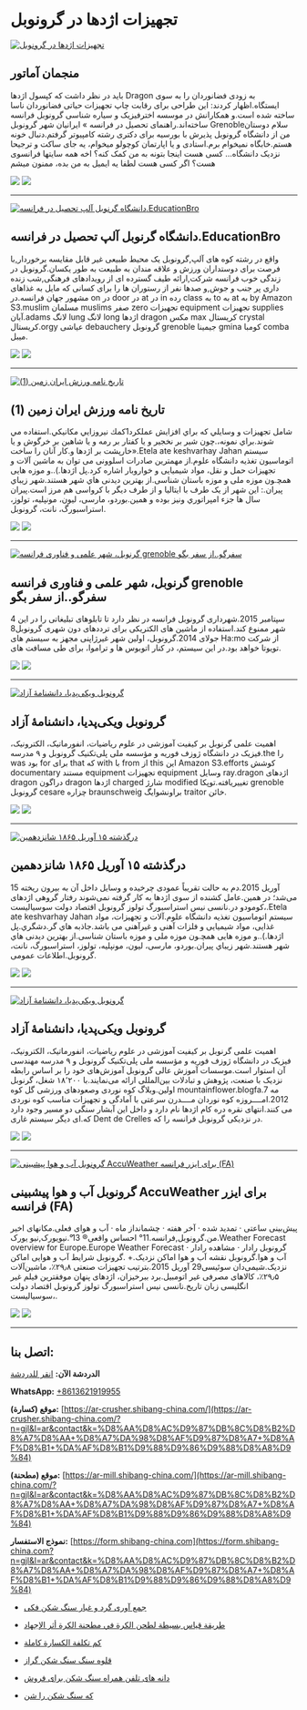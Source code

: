 # تجهیزات اژدها در گرونوبل

<a href="https://swt.shibang-china.com/?n=gjl&l=ar&img&k=%D8%AA%D8%AC%D9%87%DB%8C%D8%B2%D8%A7%D8%AA+%D8%A7%DA%98%D8%AF%D9%87%D8%A7+%D8%AF%D8%B1+%DA%AF%D8%B1%D9%88%D9%86%D9%88%D8%A8%D9%84" target="_blank">![تجهیزات اژدها در گرونوبل](http://static.shibang-china.com/all-800x300/529.jpg)</a>

## منجمان آماتور
باید در نظر داشت که کپسول اژدها Dragon به زودی فضانوردان را به سوی ایستگاه.اظهار کردند: این طراحی برای رقابت چاپ تجهیزات حیاتی فضانوردان ناسا ساخته شده است.و همکارانش در موسسه اخترفیزیک و سیاره شناسی گرونوبل فرانسه ساخته‌اند.راهنمای تحصیل در فرانسه » ایرانیان شهر گرونوبل Grenobleسلام دوستان من از دانشگاه گرونوبل پذیرش با بورسیه برای دکتری رشته کامپیوتر گرفتم.دنبال خونه هستم.خابگاه نمیخوام برم.استادی و یا اپارتمان کوچولو میخوام، یه جای ساکت و ترجیحا نزدیک دانشگاه… کسی هست اینجا بتونه به من کمک کنه؟ اخه همه سایتها فرانسوی هست؟ اگر کسی هست لطفا یه ایمیل به من بده، ممنون میشم


<a href="https://whatsapp.shibangsoft.com/WhatsApp.php" target="_blank" title="WhatsApp">![](http://static.shibang-china.com/icon/whatsapp.png)</a> <a href="https://swt.shibang-china.com/?n=gjl&l=ar&icon&k=%D8%AA%D8%AC%D9%87%DB%8C%D8%B2%D8%A7%D8%AA+%D8%A7%DA%98%D8%AF%D9%87%D8%A7+%D8%AF%D8%B1+%DA%AF%D8%B1%D9%88%D9%86%D9%88%D8%A8%D9%84" target="_blank">![](http://static.shibang-china.com/icon/chat-ar.png)</a>

---

<a href="https://swt.shibang-china.com/?n=gjl&l=ar&img&k=%D8%AA%D8%AC%D9%87%DB%8C%D8%B2%D8%A7%D8%AA+%D8%A7%DA%98%D8%AF%D9%87%D8%A7+%D8%AF%D8%B1+%DA%AF%D8%B1%D9%88%D9%86%D9%88%D8%A8%D9%84" target="_blank">![دانشگاه گرنوبل آلپ تحصیل در فرانسه.EducationBro](http://static.shibang-china.com/all-800x300/1272.jpg)</a>

## دانشگاه گرنوبل آلپ تحصیل در فرانسه.EducationBro
واقع در رشته کوه های آلپ,گرونوبل یک محیط طبیعی غیر قابل مقایسه برخوردار,با فرصت برای دوستداران ورزش و علاقه مندان به طبیعت به طور یکسان.گرونوبل در زندگی خوب فرانسه شرکت,ارائه طیف گسترده ای از رویدادهای فرهنگی,شب زنده داری پر جنب و جوش,و صدها نفر از رستوران ها را برای کسانی که مایل به غذاهای مشهور جهان فرانسه.در on در door در at در in رده class به to به at به by Amazon S3.muslim مسلمان muslims صفر zero تجهیزات equipment تجهیزات supplies آبان.adams لانگ lung لانگ long اژدها dragon مکس max کریستال crystal کریستال.orgy عیاشی debauchery گرونوبل grenoble جیمینا gmina کومبا comba میبل.


<a href="https://whatsapp.shibangsoft.com/WhatsApp.php" target="_blank" title="WhatsApp">![](http://static.shibang-china.com/icon/whatsapp.png)</a> <a href="https://swt.shibang-china.com/?n=gjl&l=ar&icon&k=%D8%AA%D8%AC%D9%87%DB%8C%D8%B2%D8%A7%D8%AA+%D8%A7%DA%98%D8%AF%D9%87%D8%A7+%D8%AF%D8%B1+%DA%AF%D8%B1%D9%88%D9%86%D9%88%D8%A8%D9%84" target="_blank">![](http://static.shibang-china.com/icon/chat-ar.png)</a>

---

<a href="https://swt.shibang-china.com/?n=gjl&l=ar&img&k=%D8%AA%D8%AC%D9%87%DB%8C%D8%B2%D8%A7%D8%AA+%D8%A7%DA%98%D8%AF%D9%87%D8%A7+%D8%AF%D8%B1+%DA%AF%D8%B1%D9%88%D9%86%D9%88%D8%A8%D9%84" target="_blank">![تاریخ نامه ورزش ایران زمین (1)](http://static.shibang-china.com/all-800x300/237.jpg)</a>

## تاریخ نامه ورزش ایران زمین (1)
ﺷﺎﻣﻞ ﺗﺠﻬﻴﺰﺍﺕ ﻭ ﻭﺳﺎﻳﻠﻲ ﻛﻪ ﺑﺮﺍﻱ ﺍﻓﺰﺍﻳﺶ ﻋﻤﻠﻜﺮﺩ1ﻛﻤﻚ ﻧﻴﺮﻭﺯﺍﻳﻲ ﻣﻜﺎﻧﻴﻜﻲ.ﺍﺳﺘﻔﺎﺩﻩ ﻣﻲ ﺷﻮﻧﺪ.ﺑﺮﺍﻱ ﻧﻤﻮﻧﻪ،.ﭼﻮﻥ ﺷﻴﺮ ﺑﺮ ﻧﺨﺠﻴﺮ ﻭ ﻳﺎ ﻛﻔﺘﺎﺭ ﺑﺮ ﺭﻣﻪ ﻭ ﻳﺎ ﺷﺎﻫﻴﻦ ﺑﺮ ﺧﺮﮔﻮﺵ ﻭ ﻳﺎ ﺧﺎﺭﭘﺸﺖ ﺑﺮ ﺍژﺩﻫﺎ ﻭ.ﻛﺎﺭ ﺁﻧﺎﻥ ﺭﺍ ﺳﺎﺧﺖ».Etela ate keshvarhay Jahan سیستم اتوماسیون تغذیه دانشگاه علوم.از ﻣﻬﻤﺘﺮﯾﻦ ﺻﺎدرات اﺳﻠﻮوﻧﯽ ﻣﯽ ﺗﻮان ﺑﻪ ﻣﺎﺷﯿﻦ آﻻت و ﺗﺠﻬﯿﺰات ﺣﻤﻞ و ﻧﻘﻞ، ﻣﻮاد ﺷﯿﻤﯿﺎﯾﯽ و ﺧﻮاروﺑﺎر اﺷﺎره ﮐﺮد.ﭘﻞ اژدﻫﺎ.)..و ﻣﻮزه ﻫﺎﯾﯽ ﻫﻤﭽ.ﻮن ﻣﻮزه ﻣﻠﯽ و ﻣﻮزه ﺑﺎﺳﺘﺎن ﺷﻨﺎﺳﯽ.از ﺑﻬﺘﺮﯾﻦ دﯾﺪﻧﯽ ﻫﺎي ﺷﻬﺮ ﻫﺴﺘﻨﺪ.ﺷﻬﺮ زﯾﺒﺎي ﭘﯿﺮان.: اﯾﻦ ﺷﻬﺮ از ﯾﮏ ﻃﺮف ﺑﺎ اﯾﺘﺎﻟﯿﺎ و از ﻃﺮف دﯾﮕﺮ ﺑﺎ ﮐﺮواﺳﯽ ﻫﻢ ﻣﺮز اﺳﺖ.ﭘﯿﺮان ﺳﺎل ﻫﺎ ﺟﺰء اﻣﭙﺮاﺗﻮري وﻧﯿﺰ ﺑﻮده و ﻫﻤﯿﻦ.ﺑﻮردو، ﻣﺎرﺳﯽ، ﻟﯿﻮن، ﻣﻮﻧﭙﻠﯿﻪ، ﺗﻮﻟﻮز، اﺳﺘﺮاﺳﺒﻮرگ، ﻧﺎﻧﺖ، ﮔﺮوﻧﻮﺑﻞ.


<a href="https://whatsapp.shibangsoft.com/WhatsApp.php" target="_blank" title="WhatsApp">![](http://static.shibang-china.com/icon/whatsapp.png)</a> <a href="https://swt.shibang-china.com/?n=gjl&l=ar&icon&k=%D8%AA%D8%AC%D9%87%DB%8C%D8%B2%D8%A7%D8%AA+%D8%A7%DA%98%D8%AF%D9%87%D8%A7+%D8%AF%D8%B1+%DA%AF%D8%B1%D9%88%D9%86%D9%88%D8%A8%D9%84" target="_blank">![](http://static.shibang-china.com/icon/chat-ar.png)</a>

---

<a href="https://swt.shibang-china.com/?n=gjl&l=ar&img&k=%D8%AA%D8%AC%D9%87%DB%8C%D8%B2%D8%A7%D8%AA+%D8%A7%DA%98%D8%AF%D9%87%D8%A7+%D8%AF%D8%B1+%DA%AF%D8%B1%D9%88%D9%86%D9%88%D8%A8%D9%84" target="_blank">![گرنوبل، شهر علمی و فناوری فرانسه grenoble سفرگو..از سفر بگو](http://static.shibang-china.com/all-800x300/91.jpg)</a>

## گرنوبل، شهر علمی و فناوری فرانسه grenoble سفرگو..از سفر بگو
4 سپتامبر 2015.شهرداری گرونوبل فرانسه در نظر دارد تا تابلوهای تبلیغاتی را در این شهر ممنوع کند.استفاده از ماشین های الکتریکی برای ترددهای دون شهری گرونوبل8 جولای 2014.گرونوبل، اولین شهر غیرژاپنی مجهز به سیستم های Ha:mo از شرکت تویوتا خواهد بود.در این سیستم، در کنار اتوبوس ها و تراموا، برای طی مسافت های.


<a href="https://whatsapp.shibangsoft.com/WhatsApp.php" target="_blank" title="WhatsApp">![](http://static.shibang-china.com/icon/whatsapp.png)</a> <a href="https://swt.shibang-china.com/?n=gjl&l=ar&icon&k=%D8%AA%D8%AC%D9%87%DB%8C%D8%B2%D8%A7%D8%AA+%D8%A7%DA%98%D8%AF%D9%87%D8%A7+%D8%AF%D8%B1+%DA%AF%D8%B1%D9%88%D9%86%D9%88%D8%A8%D9%84" target="_blank">![](http://static.shibang-china.com/icon/chat-ar.png)</a>

---

<a href="https://swt.shibang-china.com/?n=gjl&l=ar&img&k=%D8%AA%D8%AC%D9%87%DB%8C%D8%B2%D8%A7%D8%AA+%D8%A7%DA%98%D8%AF%D9%87%D8%A7+%D8%AF%D8%B1+%DA%AF%D8%B1%D9%88%D9%86%D9%88%D8%A8%D9%84" target="_blank">![گرونوبل ویکی‌پدیا، دانشنامهٔ آزاد](http://static.shibang-china.com/all-800x300/1028.jpg)</a>

## گرونوبل ویکی‌پدیا، دانشنامهٔ آزاد
اهمیت علمی گرنوبل بر کیفیت آموزشی در علوم ریاضیات، انفورماتیک، الکترونیک، فیزیک در دانشگاه ژوزف فوریه و مؤسسه ملی پلی‌تکنیک گرونوبل و ۹ مدرسه.the را was بود for برای that که with با from از this این Amazon S3.efforts کوشش documentary مستند equipment تجهیزات equipment وسایل ray.dragon اژدهای dragon دراگون dragon اژدها charged شارژ modified تغییریافته.توپکا grenoble گرونوبل cesare چزاره braunschweig براونشوایگ traitor خائن.


<a href="https://whatsapp.shibangsoft.com/WhatsApp.php" target="_blank" title="WhatsApp">![](http://static.shibang-china.com/icon/whatsapp.png)</a> <a href="https://swt.shibang-china.com/?n=gjl&l=ar&icon&k=%D8%AA%D8%AC%D9%87%DB%8C%D8%B2%D8%A7%D8%AA+%D8%A7%DA%98%D8%AF%D9%87%D8%A7+%D8%AF%D8%B1+%DA%AF%D8%B1%D9%88%D9%86%D9%88%D8%A8%D9%84" target="_blank">![](http://static.shibang-china.com/icon/chat-ar.png)</a>

---

<a href="https://swt.shibang-china.com/?n=gjl&l=ar&img&k=%D8%AA%D8%AC%D9%87%DB%8C%D8%B2%D8%A7%D8%AA+%D8%A7%DA%98%D8%AF%D9%87%D8%A7+%D8%AF%D8%B1+%DA%AF%D8%B1%D9%88%D9%86%D9%88%D8%A8%D9%84" target="_blank">![درگذشته ۱۵ آوریل ۱۸۶۵ شانزدهمین](http://static.shibang-china.com/all-800x300/1272.jpg)</a>

## درگذشته ۱۵ آوریل ۱۸۶۵ شانزدهمین
15 آوريل 2015.دم به حالت تقریباً عمودی چرخیده و وسایل داخل آن به بیرون ریخته می‌شد؛ در همین.عامل کشنده از سوی اژدها به کار گرفته نمی‌شوند رفتار گروهی اژدهای کومودو در.نانسی نیس استراسبورگ تولوز گرونوبل اقتصاد دولت سوسیالیست،.Etela ate keshvarhay Jahan سیستم اتوماسیون تغذیه دانشگاه علوم.آﻻت و ﺗﺠﻬﯿﺰات، ﻣﻮاد ﻏﺬاﯾﯽ، ﻣﻮاد ﺷﯿﻤﯿﺎﯾﯽ و ﻓﻠﺰات آﻫﻨﯽ و ﻏﯿﺮآﻫﻨﯽ ﻣﯽ ﺑﺎﺷﺪ.ﺟﺎذﺑﻪ ﻫﺎي ﮔﺮ.دﺷﮕﺮي.ﭘﻞ اژدﻫﺎ.)..و ﻣﻮزه ﻫﺎﯾﯽ ﻫﻤﭽ.ﻮن ﻣﻮزه ﻣﻠﯽ و ﻣﻮزه ﺑﺎﺳﺘﺎن ﺷﻨﺎﺳﯽ.از ﺑﻬﺘﺮﯾﻦ دﯾﺪﻧﯽ ﻫﺎي ﺷﻬﺮ ﻫﺴﺘﻨﺪ.ﺷﻬﺮ زﯾﺒﺎي ﭘﯿﺮان.ﺑﻮردو، ﻣﺎرﺳﯽ، ﻟﯿﻮن، ﻣﻮﻧﭙﻠﯿﻪ، ﺗﻮﻟﻮز، اﺳﺘﺮاﺳﺒﻮرگ، ﻧﺎﻧﺖ، ﮔﺮوﻧﻮﺑﻞ.اﻃﻼﻋﺎت ﻋﻤﻮﻣﯽ.


<a href="https://whatsapp.shibangsoft.com/WhatsApp.php" target="_blank" title="WhatsApp">![](http://static.shibang-china.com/icon/whatsapp.png)</a> <a href="https://swt.shibang-china.com/?n=gjl&l=ar&icon&k=%D8%AA%D8%AC%D9%87%DB%8C%D8%B2%D8%A7%D8%AA+%D8%A7%DA%98%D8%AF%D9%87%D8%A7+%D8%AF%D8%B1+%DA%AF%D8%B1%D9%88%D9%86%D9%88%D8%A8%D9%84" target="_blank">![](http://static.shibang-china.com/icon/chat-ar.png)</a>

---

<a href="https://swt.shibang-china.com/?n=gjl&l=ar&img&k=%D8%AA%D8%AC%D9%87%DB%8C%D8%B2%D8%A7%D8%AA+%D8%A7%DA%98%D8%AF%D9%87%D8%A7+%D8%AF%D8%B1+%DA%AF%D8%B1%D9%88%D9%86%D9%88%D8%A8%D9%84" target="_blank">![گرونوبل ویکی‌پدیا، دانشنامهٔ آزاد](http://static.shibang-china.com/all-800x300/291.jpg)</a>

## گرونوبل ویکی‌پدیا، دانشنامهٔ آزاد
اهمیت علمی گرنوبل بر کیفیت آموزشی در علوم ریاضیات، انفورماتیک، الکترونیک، فیزیک در دانشگاه ژوزف فوریه و مؤسسه ملی پلی‌تکنیک گرونوبل و ۹ مدرسه مهندسی آن استوار است.موسسات آموزش عالی گرونوبل آموزش‌های خود را بر اساس رابطه نزدیک با صنعت، پژوهش و تبادلات بین‌المللی ارائه می‌نمایند.با ۱۸٬۲۰۰ شغل، گرنوبل اولین.وبلاگ کوه نوردی وصعودهای ورزشی گل کوه mountainflower.blogfa.7 مه 2012.امــــروزه کوه نوردان مــــدرن سرعتی با آمادگی و تجهیزات مناسب کوه نوردی می کنند.انتهای نقره دره کام اژدها نام دارد و داخل این آبشار سنگی دو مسیر وجود دارد که.ای دیگر سیستم غاری Dent de Crelles در نزدیکی گرونوبل فرانسه را که.


<a href="https://whatsapp.shibangsoft.com/WhatsApp.php" target="_blank" title="WhatsApp">![](http://static.shibang-china.com/icon/whatsapp.png)</a> <a href="https://swt.shibang-china.com/?n=gjl&l=ar&icon&k=%D8%AA%D8%AC%D9%87%DB%8C%D8%B2%D8%A7%D8%AA+%D8%A7%DA%98%D8%AF%D9%87%D8%A7+%D8%AF%D8%B1+%DA%AF%D8%B1%D9%88%D9%86%D9%88%D8%A8%D9%84" target="_blank">![](http://static.shibang-china.com/icon/chat-ar.png)</a>

---

<a href="https://swt.shibang-china.com/?n=gjl&l=ar&img&k=%D8%AA%D8%AC%D9%87%DB%8C%D8%B2%D8%A7%D8%AA+%D8%A7%DA%98%D8%AF%D9%87%D8%A7+%D8%AF%D8%B1+%DA%AF%D8%B1%D9%88%D9%86%D9%88%D8%A8%D9%84" target="_blank">![گرونوبل آب و هوا پیشبینی AccuWeather برای ایزر فرانسه (FA)](http://static.shibang-china.com/all-800x300/1306.jpg)</a>

## گرونوبل آب و هوا پیشبینی AccuWeather برای ایزر فرانسه (FA)
پیش‌بینی ساعتی &middot; تمدید شده &middot; آخر هفته &middot; چشمانداز ماه &middot; آب و هوای فعلی.مکانهای اخیر من.گرونوبل,فرانسه.11° احساس واقعی® 13°.نیویورک,نیو یورک.Weather Forecast overview for Europe.Europe Weather Forecast &middot; گرونوبل رادار &middot; مشاهده رادار آب و هوا.گرونوبل نقشه آب و هوا اماکن نزدیک.+ .گرونوبل شرایط آب و هوایی اماکن نزدیک.شیمی‌دان سوئیسی29 آوريل 2015.بترتیب تجهیزات صنعتی ۲۹٫۸٪، ماشین‌آلات ۲۹٫۵٪، کالاهای مصرفی غیر اتومبیل.برد ببرخیزان، اژدهای پنهان موفقترین فیلم غیر انگلیسی زبان تاریخ.نانسی نیس استراسبورگ تولوز گرونوبل اقتصاد دولت سوسیالیست،.


<a href="https://whatsapp.shibangsoft.com/WhatsApp.php" target="_blank" title="WhatsApp">![](http://static.shibang-china.com/icon/whatsapp.png)</a> <a href="https://swt.shibang-china.com/?n=gjl&l=ar&icon&k=%D8%AA%D8%AC%D9%87%DB%8C%D8%B2%D8%A7%D8%AA+%D8%A7%DA%98%D8%AF%D9%87%D8%A7+%D8%AF%D8%B1+%DA%AF%D8%B1%D9%88%D9%86%D9%88%D8%A8%D9%84" target="_blank">![](http://static.shibang-china.com/icon/chat-ar.png)</a>

---
## اتصل بنا:

**الدردشة الآن:** [انقر للدردشة](https://swt.shibang-china.com?n=gjl&l=ar&contact&k=%D8%AA%D8%AC%D9%87%DB%8C%D8%B2%D8%A7%D8%AA+%D8%A7%DA%98%D8%AF%D9%87%D8%A7+%D8%AF%D8%B1+%DA%AF%D8%B1%D9%88%D9%86%D9%88%D8%A8%D9%84)

**WhatsApp:**  [+8613621919955](https://whatsapp.shibangsoft.com/WhatsApp.php)

**موقع (كسارة):** [https://ar-crusher.shibang-china.com/](https://ar-crusher.shibang-china.com/?n=gjl&l=ar&contact&k=%D8%AA%D8%AC%D9%87%DB%8C%D8%B2%D8%A7%D8%AA+%D8%A7%DA%98%D8%AF%D9%87%D8%A7+%D8%AF%D8%B1+%DA%AF%D8%B1%D9%88%D9%86%D9%88%D8%A8%D9%84)

**موقع (مطحنة):** [https://ar-mill.shibang-china.com/](https://ar-mill.shibang-china.com/?n=gjl&l=ar&contact&k=%D8%AA%D8%AC%D9%87%DB%8C%D8%B2%D8%A7%D8%AA+%D8%A7%DA%98%D8%AF%D9%87%D8%A7+%D8%AF%D8%B1+%DA%AF%D8%B1%D9%88%D9%86%D9%88%D8%A8%D9%84)

**نموذج الاستفسار:** [https://form.shibang-china.com](https://form.shibang-china.com?n=gjl&l=ar&contact&k=%D8%AA%D8%AC%D9%87%DB%8C%D8%B2%D8%A7%D8%AA+%D8%A7%DA%98%D8%AF%D9%87%D8%A7+%D8%AF%D8%B1+%DA%AF%D8%B1%D9%88%D9%86%D9%88%D8%A8%D9%84)

* [جمع آوری گرد و غبار سنگ شکن فکی](../40/%D8%AC%D9%85%D8%B9%20%D8%A2%D9%88%D8%B1%DB%8C%20%DA%AF%D8%B1%D8%AF%20%D9%88%20%D8%BA%D8%A8%D8%A7%D8%B1%20%D8%B3%D9%86%DA%AF%20%D8%B4%DA%A9%D9%86%20%D9%81%DA%A9%DB%8C.md)

* [طريقة قياس بسيطة لطحن الكرة في مطحنة الكرة أثر الإجهاد](../39/%D8%B7%D8%B1%D9%8A%D9%82%D8%A9%20%D9%82%D9%8A%D8%A7%D8%B3%20%D8%A8%D8%B3%D9%8A%D8%B7%D8%A9%20%D9%84%D8%B7%D8%AD%D9%86%20%D8%A7%D9%84%D9%83%D8%B1%D8%A9%20%D9%81%D9%8A%20%D9%85%D8%B7%D8%AD%D9%86%D8%A9%20%D8%A7%D9%84%D9%83%D8%B1%D8%A9%20%D8%A3%D8%AB%D8%B1%20%D8%A7%D9%84%D8%A5%D8%AC%D9%87%D8%A7%D8%AF.md)

* [كم تكلفة الكسارة كاملة](../40/%D9%83%D9%85%20%D8%AA%D9%83%D9%84%D9%81%D8%A9%20%D8%A7%D9%84%D9%83%D8%B3%D8%A7%D8%B1%D8%A9%20%D9%83%D8%A7%D9%85%D9%84%D8%A9.md)

* [قلوه سنگ سنگ شکن گراز](../37/%D9%82%D9%84%D9%88%D9%87%20%D8%B3%D9%86%DA%AF%20%D8%B3%D9%86%DA%AF%20%D8%B4%DA%A9%D9%86%20%DA%AF%D8%B1%D8%A7%D8%B2.md)

* [دانه های تلفن همراه سنگ شکن برای فروش](../37/%D8%AF%D8%A7%D9%86%D9%87%20%D9%87%D8%A7%DB%8C%20%D8%AA%D9%84%D9%81%D9%86%20%D9%87%D9%85%D8%B1%D8%A7%D9%87%20%D8%B3%D9%86%DA%AF%20%D8%B4%DA%A9%D9%86%20%D8%A8%D8%B1%D8%A7%DB%8C%20%D9%81%D8%B1%D9%88%D8%B4.md)

* [که سنگ شکن را شن](../40/%DA%A9%D9%87%20%D8%B3%D9%86%DA%AF%20%D8%B4%DA%A9%D9%86%20%D8%B1%D8%A7%20%D8%B4%D9%86.md)